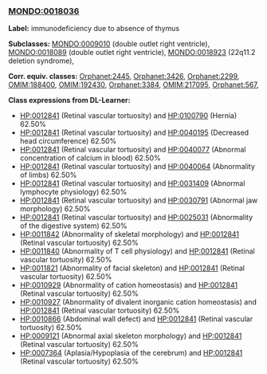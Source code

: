 
### [MONDO:0018036](http://purl.obolibrary.org/obo/MONDO_0018036)
**Label:** immunodeficiency due to absence of thymus

**Subclasses:** [MONDO:0009010](http://purl.obolibrary.org/obo/MONDO_0009010) (double outlet right ventricle), [MONDO:0018089](http://purl.obolibrary.org/obo/MONDO_0018089) (double outlet right ventricle), [MONDO:0018923](http://purl.obolibrary.org/obo/MONDO_0018923) (22q11.2 deletion syndrome), 

**Corr. equiv. classes:** [Orphanet:2445](http://www.orpha.net/ORDO/Orphanet_2445), [Orphanet:3426](http://www.orpha.net/ORDO/Orphanet_3426), [Orphanet:2299](http://www.orpha.net/ORDO/Orphanet_2299), [OMIM:188400](http://purl.obolibrary.org/obo/OMIM_188400), [OMIM:192430](http://purl.obolibrary.org/obo/OMIM_192430), [Orphanet:3384](http://www.orpha.net/ORDO/Orphanet_3384), [OMIM:217095](http://purl.obolibrary.org/obo/OMIM_217095), [Orphanet:567](http://www.orpha.net/ORDO/Orphanet_567), 

**Class expressions from DL-Learner:**

- [HP:0012841](http://purl.obolibrary.org/obo/HP_0012841) (Retinal vascular tortuosity) and [HP:0100790](http://purl.obolibrary.org/obo/HP_0100790) (Hernia) 62.50%
- [HP:0012841](http://purl.obolibrary.org/obo/HP_0012841) (Retinal vascular tortuosity) and [HP:0040195](http://purl.obolibrary.org/obo/HP_0040195) (Decreased head circumference) 62.50%
- [HP:0012841](http://purl.obolibrary.org/obo/HP_0012841) (Retinal vascular tortuosity) and [HP:0040077](http://purl.obolibrary.org/obo/HP_0040077) (Abnormal concentration of calcium in blood) 62.50%
- [HP:0012841](http://purl.obolibrary.org/obo/HP_0012841) (Retinal vascular tortuosity) and [HP:0040064](http://purl.obolibrary.org/obo/HP_0040064) (Abnormality of limbs) 62.50%
- [HP:0012841](http://purl.obolibrary.org/obo/HP_0012841) (Retinal vascular tortuosity) and [HP:0031409](http://purl.obolibrary.org/obo/HP_0031409) (Abnormal lymphocyte physiology) 62.50%
- [HP:0012841](http://purl.obolibrary.org/obo/HP_0012841) (Retinal vascular tortuosity) and [HP:0030791](http://purl.obolibrary.org/obo/HP_0030791) (Abnormal jaw morphology) 62.50%
- [HP:0012841](http://purl.obolibrary.org/obo/HP_0012841) (Retinal vascular tortuosity) and [HP:0025031](http://purl.obolibrary.org/obo/HP_0025031) (Abnormality of the digestive system) 62.50%
- [HP:0011842](http://purl.obolibrary.org/obo/HP_0011842) (Abnormality of skeletal morphology) and [HP:0012841](http://purl.obolibrary.org/obo/HP_0012841) (Retinal vascular tortuosity) 62.50%
- [HP:0011840](http://purl.obolibrary.org/obo/HP_0011840) (Abnormality of T cell physiology) and [HP:0012841](http://purl.obolibrary.org/obo/HP_0012841) (Retinal vascular tortuosity) 62.50%
- [HP:0011821](http://purl.obolibrary.org/obo/HP_0011821) (Abnormality of facial skeleton) and [HP:0012841](http://purl.obolibrary.org/obo/HP_0012841) (Retinal vascular tortuosity) 62.50%
- [HP:0010929](http://purl.obolibrary.org/obo/HP_0010929) (Abnormality of cation homeostasis) and [HP:0012841](http://purl.obolibrary.org/obo/HP_0012841) (Retinal vascular tortuosity) 62.50%
- [HP:0010927](http://purl.obolibrary.org/obo/HP_0010927) (Abnormality of divalent inorganic cation homeostasis) and [HP:0012841](http://purl.obolibrary.org/obo/HP_0012841) (Retinal vascular tortuosity) 62.50%
- [HP:0010866](http://purl.obolibrary.org/obo/HP_0010866) (Abdominal wall defect) and [HP:0012841](http://purl.obolibrary.org/obo/HP_0012841) (Retinal vascular tortuosity) 62.50%
- [HP:0009121](http://purl.obolibrary.org/obo/HP_0009121) (Abnormal axial skeleton morphology) and [HP:0012841](http://purl.obolibrary.org/obo/HP_0012841) (Retinal vascular tortuosity) 62.50%
- [HP:0007364](http://purl.obolibrary.org/obo/HP_0007364) (Aplasia/Hypoplasia of the cerebrum) and [HP:0012841](http://purl.obolibrary.org/obo/HP_0012841) (Retinal vascular tortuosity) 62.50%


